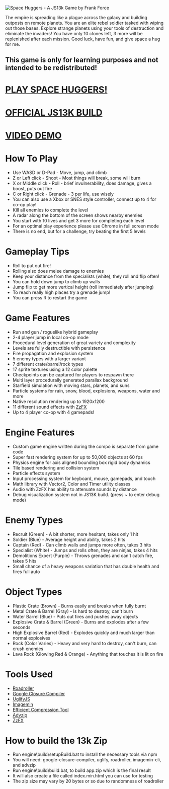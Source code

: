 ![Space Huggers - A JS13k Game by Frank Force](/screenshot.png)

The empire is spreading like a plague across the galaxy and building outposts on remote planets.
You are an elite rebel soldier tasked with wiping out those bases.
Explore strange planets using your tools of destruction and eliminate the invaders!
You have only 10 clones left, 3 more will be replenished after each mission.
Good luck, have fun, and give space a hug for me.

## This game is only for learning purposes and not intended to be redistributed!

# [PLAY SPACE HUGGERS!](https://www.newgrounds.com/portal/view/819609)
# [OFFICIAL JS13K BUILD](https://js13kgames.com/entries/space-huggers)
# [VIDEO DEMO](https://www.youtube.com/watch?v=6VXrnk18Z4s)

# How To Play
- Use WASD or D-Pad - Move, jump, and climb
- Z or Left click - Shoot - Most things will break, some will burn
- X or Middle click - Roll - brief invulnerability, does damage, gives a boost, puts out fire
- C or Right click - Grenade - 3 per life, use wisely
- You can also use a Xbox or SNES style controller, connect up to 4 for co-op play!
- Kill all enemies to complete the level
- A radar along the bottom of the screen shows nearby enemies
- You start with 10 lives and get 3 more for completing each level
- For an optimal play experience please use Chrome in full screen mode
- There is no end, but for a challenge, try beating the first 5 levels

# Gameplay Tips
- Roll to put out fire!
- Rolling also does melee damage to enemies
- Keep your distance from the specialists (white), they roll and flip often!
- You can hold down jump to climb up walls
- Jump flip to get more vertical height (roll immediately after jumping)
- To reach really high places try a grenade jump!
- You can press R to restart the game

# Game Features
- Run and gun / roguelike hybrid gameplay
- 2-4 player jump in local co-op mode
- Procedural level generation of great variety and complexity
- Levels are fully destructible with persistence
- Fire propagation and explosion system
- 5 enemy types with a larger variant
- 7 different crate/barrel/rock types
- 17 sprite textures using a 12 color palette
- Checkpoints can be captured for players to respawn there
- Multi layer procedurally generated parallax background
- Starfield simulation with moving stars, planets, and suns
- Particle systems for rain, snow, blood, explosions, weapons, water and more
- Native resolution rendering up to 1920x1200
- 11 different sound effects with [ZzFX](https://github.com/KilledByAPixel/ZzFX)
- Up to 4 player co-op with 4 gamepads!

# Engine Features
- Custom game engine written during the compo is separate from game code
- Super fast rendering system for up to 50,000 objects at 60 fps
- Physics engine for axis aligned bounding box rigid body dynamics
- Tile based rendering and collision system
- Particle effects system
- Input processing system for keyboard, mouse, gamepads, and touch
- Math library with Vector2, Color and Timer utility classes
- Audio with ZzFX has ability to attenuate sounds by distance
- Debug visualization system not in JS13K build. (press ~ to enter debug mode)

# Enemy Types
- Recruit (Green) - A bit shorter, more hesitant, takes only 1 hit
- Soldier (Blue) - Average height and ability, takes 2 hits
- Captain (Red) - Can climb walls and jumps more often, takes 3 hits
- Specialist (White) - Jumps and rolls often, they are ninjas, takes 4 hits
- Demolitions Expert (Purple) - Throws grenades and can't catch fire, takes 5 hits
- Small chance of a heavy weapons variation that has double health and fires full auto

# Object Types
- Plastic Crate (Brown) - Burns easily and breaks when fully burnt
- Metal Crate & Barrel (Gray) - Is hard to destroy, can't burn
- Water Barrel (Blue) - Puts out fires and pushes away objects
- Explosive Crate & Barrel (Green) - Burns and explodes after a few seconds
- High Explosive Barrel (Red) - Explodes quickly and much larger than normal explosives
- Rock (Color Varies) - Heavy and very hard to destroy, can't burn, can crush enemies
- Lava Rock (Glowing Red & Orange) - Anything that touches it is lit on fire

# Tools Used
- [Roadroller](https://github.com/lifthrasiir/roadroller)
- [Google Closure Compiler](https://github.com/google/closure-compiler)
- [UglifyJS](https://github.com/mishoo/UglifyJS)
- [Imagemin](https://github.com/imagemin/imagemin)
- [Efficient Compression Tool](https://github.com/fhanau/Efficient-Compression-Tool)
- [Advzip](https://www.npmjs.com/package/advzip-bin)
- [ZzFX](https://github.com/KilledByAPixel/ZzFX)

# How to build the 13k Zip
- Run engine\build\setupBuild.bat to install the necessary tools via npm
- You will need: google-closure-compiler, uglify, roadroller, imagemin-cli, and advzip
- Run engine\build\build.bat, to build app.zip which is the final result
- It will also create a file called index.min.html you can use for testing
- The zip size may vary by 20 bytes or so due to randomness of roadroller
